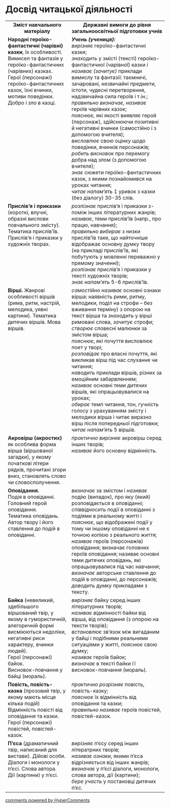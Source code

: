 <div id="hypercomments_widget" class="js-hypercomments-widget invisible"></div>

# Досвід читацької діяльності 

<table>
  <tr>
    <td width="40%" align="center"><b>Зміст навчального матеріалу<b></td>
    <td width="60%" align="center"><b>Державні вимоги до рівня загальноосвітньої підготовки учнів</b></td>
  </tr>
  <tr>
    <td width="40%" style="vertical-align:top !important;">
<b>Народні героїко-фантастичні (чарівні) казки</b>, їх особливості.<br> 
Вимисел та фантазія у героїко-фантастичних (чарівних) казках.<br>
Герої (персонажі) героїко-фантастичних казок, їхні вчинки, мотиви поведінки. <br>
Добро і зло в казці.
</td>
    <td width="60%" style="vertical-align:top !important;">
<i><b>Учень (учениця):</b></i><br>
<i>вирізняє</i> героїко-фантастичні казки;<br>
<i>знаходить</i> у змісті (тексті) героїко-фантастичної (чарівної) казки <i>і називає (зачитує)</i> приклади вимислу та фантазії: таємничі, зачаровані, незвичайні предмети, істоти, чудесні перетворення, надзвичайна сила героїв і т.ін.;<br>
<i>правильно визначає, називає</i> героїв чарівних казок; <br>
<i>пояснює,</i> які якості виявляє герой (персонаж), здійснюючи позитивні й негативні вчинки (самостійно і з допомогою вчителя); <br>
<i>висловлює</i> свою оцінку щодо поведінки, вчинків персонажів; <br>
<i>робить висновок</i> про перемогу добра над злом (з допомогою вчителя);<br>
<i>знає</i> сюжети героїко-фантастичних казок, з якими познайомився на уроках читання; <br>
<i>читає напам’ять</i> 1 уривок з казки (без діалогу) 30-35 слів.
</td>
  </tr>
  <tr>
    <td width="40%" style="vertical-align:top !important;">
<b>Прислів’я і приказки</b> (короткі, влучні, образні вислови повчального змісту). Тематика прислів’їв. Прислів’я і приказки у художніх творах.</td>
    <td width="60%" style="vertical-align:top !important;">
<i>розпізнає</i> прислів’я і приказки з-поміж інших літературних жанрів; <br>
<i>називає</i>, теми прислів’їв (напр., про працю, навчання); <br>
<i>правильно вибирає</i> з низки прислів’їв таке, що найточніше відображає основну думку твору (на прикладі прислів’їв, які побутують у мовленні переважно у прямому значенні);<br>
<i>розпізнає</i> прислів’я і приказки у тексті художніх творів;<br>
<i>знає напам’ять</i> 5-6 прислів’їв.
</td>
  </tr>
  <tr>
    <td width="40%" style="vertical-align:top !important;">
<b>Вірші.</b> Жанрові особливості віршів (рима, ритм, настрій, мелодика, уявні картини). Тематика дитячих віршів. Мова віршів.</td>
    <td width="60%" style="vertical-align:top !important;">
<i>самостійно називає</i> основні ознаки вірша: наявність рими, ритму, мелодики, поділ на строфи – без вживання терміну) з опорою на текст вірша та <i>знаходить</i> у вірші римовані слова, <i>зачитує</i> строфи;<br> 
<i>створює</i> словесні малюнки за змістом вірша;<br>
<i>пояснює</i>, які почуття висловлює поет у творі;<br>
<i>розповідає</i> про власні почуття, які викликав вірш під час слухання чи читання;<br>
<i>наводить</i> приклади віршів, різних за емоційним забарвленням;<br>
<i>називає</i> основні теми дитячих віршів, які опрацьовувалися на уроках;<br>
<i>обирає</i> темп читання, тон, гучність голосу з урахуванням змісту і мелодики вірша і читає виразно вірш після попередньої підготовки;<br>
<i>читає напам’ять</i> 5 віршів.
</td>
  </tr>
  <tr>
    <td width="40%" style="vertical-align:top !important;">
<b>Акровірш (акростих)</b> як особлива форма вірша (віршованої загадки), у якому початкові літери рядків, прочитані згори вниз, становлять слово чи словосполучення.</td>
    <td width="60%" style="vertical-align:top !important;">
<i>практично вирізняє</i> акровірш серед інших творів; <br>
<i>називає</i> його основну відмінність.
</td>
  </tr>
  <tr>
    <td width="40%" style="vertical-align:top !important;">
<b>Оповідання. </b><br>
Подія в оповіданні.<br>
Головний герой оповідання.<br>
Тематика оповідань.<br>
Автор твору і його ставлення до подій в оповіданні.
</td>
    <td width="60%" style="vertical-align:top !important;">
<i>визначає</i> за змістом і <i>називає</i> подію  (випадок), про яку (який) розповідається в оповіданні;<br>
<i>співвідносить</i> події в оповіданні з подіями в реальному житті і <i>пояснює</i>, що відображені події у тому чи іншому оповіданні не є точною копією з реального життя;<br>
<i>називає</i> героїв (персонажів) оповідання; визначає головних героїв оповідання; називає основні теми дитячих оповідань, які опрацьовувалися під час навчання;<br>
<i>визначає</i> авторське ставлення до подій в оповіданні, до персонажів; <br>
<i>доводить</i> думку прикладами з тексту.
</td>
  </tr>
  <tr>
    <td width="40%" style="vertical-align:top !important;">
<b>Байка</b> (невеликий, здебільшого віршований твір, у якому в гумористичній, алегоричній формі висміюються недоліки, негативні риси характеру, вчинки людей). <br>
Герої (персонажі) байок.<br>
Висновок-повчання у байці (мораль).
</td>
    <td width="60%" style="vertical-align:top !important;">
<i>вирізняє</i> байку серед інших літературних творів;<br>
<i>називає відмінності</i> байки від вірша, від оповідання (з опорою на тексти творів);<br> 
<i>встановлює</i> зв’язок між вигаданим у байці і подібними реальними ситуаціями у житті, <i>пояснює</i> свою думку; <br>
<i>називає</i> героїв байок; <br>
<i>визначає</i> в тексті байки її висновок-повчання (мораль).
</td>
  </tr>
  <tr>
    <td width="40%" style="vertical-align:top !important;">
<b>Повість, повість-казка</b> (прозовий твір, у якому мають місце кілька подій)<br>
Відмінність повісті від оповідання та казки. <br>
Герої (персонажі) повістей, повістей-казок.
</td>
    <td width="60%" style="vertical-align:top !important;">
<i>практично розрізняє</i> повість, повість-казку; <br>
<i>пояснює</i> їх відмінність від оповідання та казки; <br>
<i>правильно називає</i> героїв повістей, повістей-казок.
</td>
  </tr>
  <tr>
    <td width="40%" style="vertical-align:top !important;">
<b>П’єса</b> (драматичний твір, написаний для вистави). Дійові особи. <br>
Діалоги і монологи у п’єсі. Слова автора. <br>
Дії (картини) у п’єсі.
</td>
    <td width="60%" style="vertical-align:top !important;">
<i>вирізняє</i> п’єсу серед інших літератрних творів;<br>
<i>називає ознаки</i>, якими  п’єса відрізняється від інших жанрів; <br>
<i>визначає</i> у п’єсі діалоги, монологи, слова автора, дії (картини); <br>
<i>бере участь</i> у постановці дитячих п’єс.
</td>
  </tr>
</table>

<div class="js-hypercomments-container">
<a href="http://hypercomments.com" class="hc-link" title="comments widget">comments powered by HyperComments</a>
</div>
